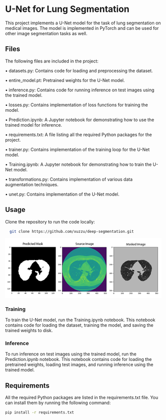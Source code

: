 # U-Net for Lung Segmentation
This project implements a U-Net model for the task of lung segmentation on medical images. The model is implemented in PyTorch and can be used for other image segmentation tasks as well.
## Files
The following files are included in the project:

•	datasets.py: Contains code for loading and preprocessing the dataset.

•	entire_model.pt: Pretrained weights for the U-Net model.

•	inference.py: Contains code for running inference on test images using the trained model.

•	losses.py: Contains implementation of loss functions for training the model.

•	Prediction.ipynb: A Jupyter notebook for demonstrating how to use the trained model for inference.

•	requirements.txt: A file listing all the required Python packages for the project.

•	trainer.py: Contains implementation of the training loop for the U-Net model.

•	Training.ipynb: A Jupyter notebook for demonstrating how to train the U-Net model.

•	transformations.py: Contains implementation of various data augmentation techniques.

•	unet.py: Contains implementation of the U-Net model.
## Usage
Clone the repository to run the code locally:
```bash
  git clone https://github.com/xuzzu/deep-segmentation.git

```

![plot](Plot.jpg)

### Training
To train the U-Net model, run the Training.ipynb notebook. This notebook contains code for loading the dataset, training the model, and saving the trained weights to disk.
### Inference
To run inference on test images using the trained model, run the Prediction.ipynb notebook. This notebook contains code for loading the pretrained weights, loading test images, and running inference using the trained model.
## Requirements
All the required Python packages are listed in the requirements.txt file. You can install them by running the following command:
```bash
pip install -r requirements.txt

```

